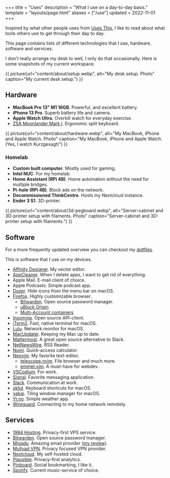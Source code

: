 +++
title = "Uses"
description = "What I use on a day-to-day basis."
template = "layouts/page.html"
aliases = ["/use"]
updated = 2022-11-01
+++

Inspired by what other people uses from [Uses This][usesthis], I like to read 
about what tools others use to get through their day to day.

This page contains lists of different technologies that I use, hardware,
software and services.

I don't really arrange my desk to well, I only do that occasionally. Here is 
some snapshots of my current workspace.

{{ picture(url="content/about/setup.webp", alt="My desk setup. Photo" caption="My current desk setup.") }}

## Hardware

- **MacBook Pro 13" M1 16GB**. Powerful, and excellent battery.
- **iPhone 13 Pro**. Superb battery life and camera.
- **Apple Watch Ultra**. Overkill watch for everyday exercise.
- [ZSA Moonlander Mark I][moonlander]. Ergonomic split keyboard.

{{ picture(url="content/about/hardware.webp", alt="My MacBook, iPhone and Apple Watch. Photo" caption="My MacBook, iPhone and Apple Watch. (Yes, I watch Kurzgesagt)") }}

### Homelab

- **Custom built computer**. Mostly used for gaming.
- **Intel NUC**. For my homelab.
- **Home Assistant (RPi 4B)**. Home automation without the need for multiple
  bridges.
- **Pi-hole (RPi 4B)**. Block ads on the network.
- **Decommissioned ThinkCentre**. Hosts my Nextcloud instance.
- **Ender 3 S1**. 3D-printer.

{{ picture(url="content/about/3d-pegboard.webp", alt="Server-cabinet and 3D-printer setup with filaments. Photo" caption="Server-cabinet and 3D-printer setup with filaments.") }}

## Software

For a more frequently updated overview you can checkout my [dotfiles][dotfiles].

This is software that I use on my devices.

- [Affinity Designer][affinity]. My vector editor.
- [AppCleaner][appcleaner]. When I delete apps, I want to get rid of everything.
- Apple Mail. E-mail client of choice.
- Apple Podcasts. Simple podcast app.
- [Dozer][dozer]. Hide icons from the menu bar on macOS.
- [Firefox][firefox]. Highly customizable browser.
  - [Bitwarden][bitwarden]. Open source password manager.
  - [uBlock Origin][ublock]
  - [Multi-Account containers][multia]
- [Insomnia][insomnia]. Open source API-client.
- [iTerm2][iterm]. Fast, native terminal for macOS.
- [Lulu][lulu]. Network monitor for macOS.
- [MacUpdater][macupdater]. Keeping my Mac up to date.
- [Mattermost][mattermost]. A great open source alternative to Slack.
- [NetNewsWire][netnewswire]. RSS Reader.
- [Numi][numi]. Quick-access calculator.
- [Neovim][neovim]. My favorite text-editor.
  - [telescope.nvim][telescope]. File browser and much more.
  - [emmet.vim][emmet]. A must-have for webdev.
- [VSCodium][vscodium]. For work.
- [Signal][signal]. Favorite messaging application.
- [Slack][slack]. Communication at work.
- [skhd][skhd]. Keyboard shortcuts for macOS.
- [yabai][yabai]. Tiling window manager for macOS.
- [Yr.no][yr]. Simple weather app.
- [Wireguard][wireguard]. Connecting to my home network remotely.

## Services

- [1984 Hosting][1984]. Privacy-first VPS service.
- [Bitwarden][bitwarden]. Open source password manager.
- [Migadu][migadu]. Amazing email provider ([my review][migadu_review]).
- [Mullvad VPN][mullvad]. Privacy focused VPN provider.
- [Nextcloud][nextcloud]. My self-hosted cloud.
- [Plausible][plausible]. Privacy-first analytics.
- [Pinboard][pinboard]. Social bookmarking, I like it.
- [Spotify][spotify]. Current music-service of choice.

[affinity]: https://affinity.serif.com/en-us/designer
[firefox]: https://www.mozilla.org/en-US/firefox/new
[bitwarden]: https://bitwarden.com
[ublock]: https://ublockorigin.com
[multia]: https://addons.mozilla.org/en-US/firefox/addon/multi-account-containers
[mattermost]: https://mattermost.com
[neovim]: https://neovim.io
[telescope]: https://github.com/nvim-telescope/telescope.nvim
[emmet]: https://github.com/mattn/emmet-vim
[netnewswire]: https://netnewswire.com
[dozer]: https://github.com/Mortennn/Dozer
[nextcloud]: https://nextcloud.com
[numi]: https://numi.app
[rectangle]: https://github.com/rxhanson/Rectangle
[signal]: https://signal.org
[iterm]: https://iterm2.com/
[skhd]: https://github.com/koekeishiya/skhd
[slack]: https://slack.com
[spotify]: https://spotify.com
[vscodium]: https://github.com/VSCodium/vscodium
[darkroom]: https://apps.apple.com/us/app/a-dark-room/id736683061
[wireguard]: https://www.wireguard.com
[yr]: https://apps.apple.com/jo/app/yr-no/id490989206
[1984]: https://1984hosting.com
[migadu]: https://migadu.com
[migadu_review]: @/blog/2021-12-12-migadu-review/index.md
[mullvad]: https://mullvad.net/en/
[yabai]: https://github.com/koekeishiya/yabai
[lulu]: https://objective-see.com/products/lulu.html
[appcleaner]: https://freemacsoft.net/appcleaner/
[macupdater]: https://www.corecode.io/macupdater/
[plausible]: https://plausible.io
[dotfiles]: https://github.com/timharek/dotfiles
[pinboard]: https://pinboard.in
[moonlander]: https://www.zsa.io/moonlander/
[spaceman]: https://github.com/Jaysce/Spaceman
[usesthis]: https://usesthis.com/
[insomnia]: https://insomnia.rest/
